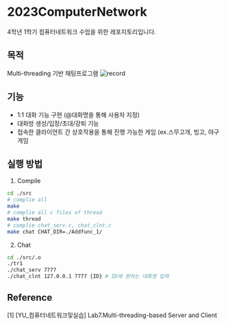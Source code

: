 # 2023ComputerNetwork
4학년 1학기 컴퓨터네트워크 수업을 위한 레포지토리입니다.

## 목적
Multi-threading 기반 채팅프로그램
![record](https://github.com/YunaOI08/2023ComputerNetwork/assets/87895999/0b8399f0-16ee-4a6f-a796-aff15ea16336)


## 기능
- 1:1 대화 기능 구현 (@대화명을 통해 사용자 지정)
- 대화방 생성/입장/초대/강퇴 기능
- 접속한 클라이언트 간 상호작용을 통해 진행 가능한 게임 (ex.스무고개, 빙고, 야구게임


## 실행 방법
1. Compile
```bash
cd ./src
# complie all
make
# complie all c files of thread
make thread
# complie chat_serv.c, chat_clnt.c
make chat CHAT_DIR=./Addfunc_1/
```
2. Chat
```bash
cd ./src/.o
./tr1
./chat_serv 7777
./chat_clnt 127.0.0.1 7777 {ID} # ID에 원하는 대화명 입력
```

## Reference
[1] [YU_컴퓨터네트워크및실습] Lab7.Multi-threading-based Server and Client
